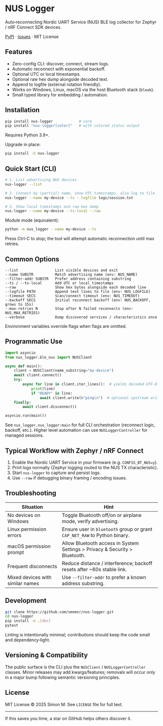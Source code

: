 # NUS Logger

Auto‑reconnecting Nordic UART Service (NUS) BLE log collector for Zephyr / nRF Connect SDK devices.

[PyPI](https://pypi.org/project/nus-logger/) · [Issues](https://github.com/smnmsr/nus-logger/issues) · MIT License

</div>

## Features

- Zero-config CLI: discover, connect, stream logs.
- Automatic reconnect with exponential backoff.
- Optional UTC or local timestamps.
- Optional raw hex dump alongside decoded text.
- Append to logfile (external rotation friendly).
- Works on Windows, Linux, macOS via the host Bluetooth stack (`bleak`).
- Small typed library for embedding / automation.

## Installation

```bash
pip install nus-logger            # core
pip install "nus-logger[color]"   # with colored status output
```

Requires Python 3.9+.

Upgrade in place:

```bash
pip install -U nus-logger
```

## Quick Start (CLI)

```bash
# 1. List advertising NUS devices
nus-logger --list

# 2. Connect by (partial) name, show UTC timestamps, also log to file
nus-logger --name my-device --ts --logfile logs/session.txt

# 3. Show local timestamps and raw hex dump
nus-logger --name my-device --ts-local --raw
```

Module mode (equivalent):

```bash
python -m nus_logger --name my-device --ts
```

Press Ctrl-C to stop; the tool will attempt automatic reconnection until max retries.

## Common Options

```
--list                 List visible devices and exit
--name SUBSTR          Match advertising name (env: NUS_NAME)
--filter-addr SUBSTR   Prefer address containing substring
--ts / --ts-local      Add UTC or local timestamps
--raw                  Show hex bytes alongside each decoded line
--logfile PATH         Append text lines to file (env: NUS_LOGFILE)
--timeout SECS         Scan/connect timeout (env: NUS_TIMEOUT)
--backoff SECS         Initial reconnect backoff (env: NUS_BACKOFF, grows to 15s)
--max-retries N        Stop after N failed reconnects (env: NUS_MAX_RETRIES)
--verbose              Dump discovered services / characteristics once
```

Environment variables override flags when flags are omitted.

## Programmatic Use

```python
import asyncio
from nus_logger.ble_nus import NUSClient

async def main():
	client = NUSClient(name_substring="my-device")
	await client.connect()
	try:
		async for line in client.iter_lines():  # yields decoded UTF-8 log lines
			print(line)
			if "READY" in line:
				await client.write(b"ping\n")  # optional upstream write
	finally:
		await client.disconnect()

asyncio.run(main())
```

See `nus_logger.nus_logger:main` for full CLI orchestration (reconnect logic, backoff, etc.). Higher level automation can use `NUSLoggerController` for managed sessions.

## Typical Workflow with Zephyr / nRF Connect

1. Enable the Nordic UART Service in your firmware (e.g. `CONFIG_BT_NUS=y`).
2. Print logs normally (Zephyr logging routed to the NUS TX characteristic).
3. Start `nus-logger` to capture and persist logs.
4. Use `--raw` if debugging binary framing / encoding issues.

## Troubleshooting

| Situation                        | Hint                                                                        |
| -------------------------------- | --------------------------------------------------------------------------- |
| No devices on Windows            | Toggle Bluetooth off/on or airplane mode, verify advertising.               |
| Linux permission errors          | Ensure user in `bluetooth` group or grant `CAP_NET_RAW` to Python binary.   |
| macOS permission prompt          | Allow Bluetooth access in System Settings > Privacy & Security > Bluetooth. |
| Frequent disconnects             | Reduce distance / interference; backoff resets after ~60s stable link.      |
| Mixed devices with similar names | Use `--filter-addr` to prefer a known address substring.                    |

## Development

```bash
git clone https://github.com/smnmsr/nus-logger.git
cd nus-logger
pip install -e .[dev]
pytest
```

Linting is intentionally minimal; contributions should keep the code small and dependency‑light.

## Versioning & Compatibility

The public surface is the CLI plus the `NUSClient` / `NUSLoggerController` classes. Minor releases may add kwargs/features; removals will occur only in a major bump following semantic versioning principles.

## License

MIT License © 2025 Simon M. See `LICENSE` file for full text.

---

If this saves you time, a star on GitHub helps others discover it.
